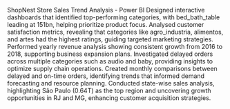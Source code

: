 ShopNest Store Sales Trend Analysis - Power BI 
Designed interactive dashboards that identified top-performing categories, with bed_bath_table leading at 151bn, helping prioritize product focus.
Analysed customer satisfaction metrics, revealing that categories like agro_industria, alimentos, and artes had the highest ratings, guiding targeted marketing strategies.
Performed yearly revenue analysis showing consistent growth from 2016 to 2018, supporting business expansion plans.
Investigated delayed orders across multiple categories such as audio and baby, providing insights to optimize supply chain operations.
Created monthly comparisons between delayed and on-time orders, identifying trends that informed demand forecasting and resource planning.
Conducted state-wise sales analysis, highlighting São Paulo (0.64T) as the top region and uncovering growth opportunities in RJ and MG, enhancing customer acquisition strategies.
